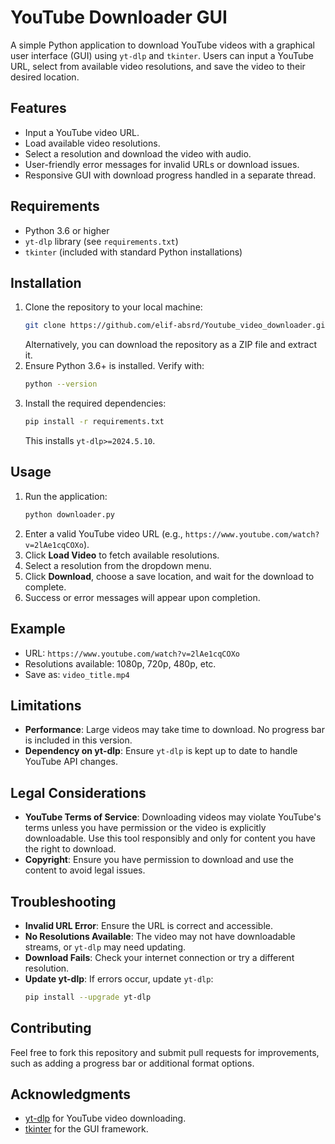 # YouTube Downloader GUI

A simple Python application to download YouTube videos with a graphical user interface (GUI) using `yt-dlp` and `tkinter`. Users can input a YouTube URL, select from available video resolutions, and save the video to their desired location.

## Features
- Input a YouTube video URL.
- Load available video resolutions.
- Select a resolution and download the video with audio.
- User-friendly error messages for invalid URLs or download issues.
- Responsive GUI with download progress handled in a separate thread.

## Requirements
- Python 3.6 or higher
- `yt-dlp` library (see `requirements.txt`)
- `tkinter` (included with standard Python installations)

## Installation
1. Clone the repository to your local machine:
   ```bash
   git clone https://github.com/elif-absrd/Youtube_video_downloader.git
   ```
   Alternatively, you can download the repository as a ZIP file and extract it.
2. Ensure Python 3.6+ is installed. Verify with:
   ```bash
   python --version
   ```
3. Install the required dependencies:
   ```bash
   pip install -r requirements.txt
   ```
   This installs `yt-dlp>=2024.5.10`.

## Usage
1. Run the application:
   ```bash
   python downloader.py
   ```
2. Enter a valid YouTube video URL (e.g., `https://www.youtube.com/watch?v=2lAe1cqCOXo`).
3. Click **Load Video** to fetch available resolutions.
4. Select a resolution from the dropdown menu.
5. Click **Download**, choose a save location, and wait for the download to complete.
6. Success or error messages will appear upon completion.

## Example
- URL: `https://www.youtube.com/watch?v=2lAe1cqCOXo`
- Resolutions available: 1080p, 720p, 480p, etc.
- Save as: `video_title.mp4`

## Limitations
- **Performance**: Large videos may take time to download. No progress bar is included in this version.
- **Dependency on yt-dlp**: Ensure `yt-dlp` is kept up to date to handle YouTube API changes.

## Legal Considerations
- **YouTube Terms of Service**: Downloading videos may violate YouTube's terms unless you have permission or the video is explicitly downloadable. Use this tool responsibly and only for content you have the right to download.
- **Copyright**: Ensure you have permission to download and use the content to avoid legal issues.

## Troubleshooting
- **Invalid URL Error**: Ensure the URL is correct and accessible.
- **No Resolutions Available**: The video may not have downloadable streams, or `yt-dlp` may need updating.
- **Download Fails**: Check your internet connection or try a different resolution.
- **Update yt-dlp**: If errors occur, update `yt-dlp`:
  ```bash
  pip install --upgrade yt-dlp
  ```

## Contributing
Feel free to fork this repository and submit pull requests for improvements, such as adding a progress bar or additional format options.

## Acknowledgments
- [yt-dlp](https://github.com/yt-dlp/yt-dlp) for YouTube video downloading.
- [tkinter](https://docs.python.org/3/library/tkinter.html) for the GUI framework.
